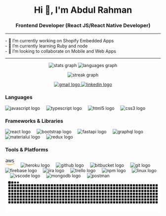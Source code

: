<h1 align="center">Hi 👋, I'm Abdul Rahman</h1>
<h3 align="center">Frontend Developer (React JS/React Native Developer)</h3>
<hr /> 
<p>
- 🔭 I’m currently working on Shopify Embedded Apps<br/>
- 🌱 I’m currently learning Ruby and node<br/>
- 👯 I’m looking to collaborate on Mobile and Web Apps
</p>
<hr />
<p align="left"> </p>
<div align="center"> <img
    src="https://github-readme-stats.vercel.app/api?username=abdul-rahman-wasim&hide_title=false&hide_rank=false&show_icons=true&include_all_commits=true&count_private=true&disable_animations=false&theme=dracula&locale=en&hide_border=false"
    height="150" alt="stats graph"/> <img
    src="https://github-readme-stats.vercel.app/api/top-langs?username=abdul-rahman-wasim&locale=en&hide_title=false&layout=compact&card_width=320&langs_count=5&theme=dracula&hide_border=false"
    height="150" alt="languages graph"  /> </div>
<div width="50">
  <p></p>
</div>
<div align="center"> <img
    src="https://streak-stats.demolab.com?user=abdul-rahman-wasim&locale=en&mode=daily&theme=dark&hide_border=false&border_radius=5&order=3"
    height="220" alt="streak graph"  /> </div>
<p></p>
<div align="center"> <a href="mailto:abdul.rahman.ar643@gmail.com" target="_blank">  <img
      src="https://img.shields.io/static/v1?message=Gmail&logo=gmail&label=&color=D14836&logoColor=white&labelColor=&style=for-the-badge"
      height="35" alt="gmail logo"  /> </a> <a href="www.linkedin.com/in/abdul-rahman-05a7a3130" target="_blank">
    <img
      src="https://img.shields.io/static/v1?message=LinkedIn&logo=linkedin&label=&color=0077B5&logoColor=white&labelColor=&style=for-the-badge"
      height="35" alt="linkedin logo"  /> </a> 
<div align="left">
  <!-- Languages -->
  <h3>Languages</h3>
  <!-- <img src="https://cdn.jsdelivr.net/gh/devicons/devicon/icons/python/python-original.svg"
  height="30" alt="python logo"  /><img width="12" />  -->
  <img src="https://cdn.jsdelivr.net/gh/devicons/devicon/icons/javascript/javascript-original.svg" height="30"
  alt="javascript logo"  /> <img width="12" />
  <!-- <img src="https://cdn.jsdelivr.net/gh/devicons/devicon/icons/ruby/ruby-original.svg" height="30" alt="ruby logo"  /><img width="12" />  -->
  <img src="https://cdn.jsdelivr.net/gh/devicons/devicon/icons/typescript/typescript-original.svg" height="30" alt="typescript logo"  /> <img width="12" />
  <img src="https://cdn.jsdelivr.net/gh/devicons/devicon/icons/html5/html5-original.svg" height="30" alt="html5 logo"  /> <img width="12" />
  <img src="https://cdn.jsdelivr.net/gh/devicons/devicon/icons/css3/css3-original.svg" height="30" alt="css3 logo"  />
  <!-- Frameworks & Libraries -->
  <h3>Frameworks & Libraries</h3>
  <img src="https://cdn.jsdelivr.net/gh/devicons/devicon/icons/react/react-original.svg" height="30" alt="react logo"  /> <img width="12" />
  <!-- <img src="https://cdn.jsdelivr.net/gh/devicons/devicon/icons/django/django-plain.svg" height="30" alt="django logo"  /> <img width="12" />  -->
  <img src="https://cdn.jsdelivr.net/gh/devicons/devicon/icons/bootstrap/bootstrap-original.svg" height="30" alt="bootstrap logo"  /> <img width="12" />
  <img src="https://cdn.jsdelivr.net/gh/devicons/devicon/icons/fastapi/fastapi-original.svg" height="30" alt="fastapi logo" /> <img width="12" />
  <!-- <img src="https://cdn.jsdelivr.net/gh/devicons/devicon/icons/flask/flask-original.svg" height="30" alt="flask logo"  /> <img width="12" />  -->
  <img src="https://cdn.jsdelivr.net/gh/devicons/devicon/icons/graphql/graphql-plain.svg" height="30" alt="graphql logo" /> <img width="12" />
  <img src="https://cdn.jsdelivr.net/gh/devicons/devicon/icons/materialui/materialui-original.svg" height="30" alt="materialui logo"  /> <img width="12" />
  <img src="https://cdn.jsdelivr.net/gh/devicons/devicon/icons/redux/redux-original.svg" height="30" alt="redux logo"  /> <img width="12" />
  <!-- <img src="https://cdn.jsdelivr.net/gh/devicons/devicon/icons/rails/rails-original-wordmark.svg"height="30" alt="rails logo"  /> <img width="12" />  -->
  <!-- Tools & Platforms -->
  <h3>Tools & Platforms</h3>
  <img src="https://raw.githubusercontent.com/devicons/devicon/master/icons/amazonwebservices/amazonwebservices-original-wordmark.svg" alt="aws" height="30" /> <img width="12" />
  <img src="https://cdn.jsdelivr.net/gh/devicons/devicon/icons/heroku/heroku-plain.svg" height="30" alt="heroku logo"  /> <img width="12" />
  <!-- <img src="https://cdn.jsdelivr.net/gh/devicons/devicon/icons/docker/docker-original.svg" height="30" alt="docker logo"  /> <img width="12" /> -->
  <img src="https://cdn.jsdelivr.net/gh/devicons/devicon/icons/github/github-original.svg" height="30" alt="github logo" /> <img width="12" />
  <!-- <img src="https://cdn.jsdelivr.net/gh/devicons/devicon/icons/gitlab/gitlab-original.svg" height="30" alt="gitlab logo"  /> <img width="12" />  -->
  <img src="https://cdn.jsdelivr.net/gh/devicons/devicon/icons/bitbucket/bitbucket-original.svg" height="30" alt="bitbucket logo"  /> <img width="12" />
  <img src="https://cdn.jsdelivr.net/gh/devicons/devicon/icons/git/git-original.svg" height="30" alt="git logo"  /> <img width="12" />
  <img src="https://cdn.jsdelivr.net/gh/devicons/devicon/icons/firebase/firebase-plain.svg" height="30" alt="firebase logo"  /> <img width="12" />
  <img src="https://cdn.jsdelivr.net/gh/devicons/devicon/icons/jira/jira-original.svg" height="30" alt="jira logo"  /> <img width="12" />
  <img src="https://cdn.jsdelivr.net/gh/devicons/devicon/icons/trello/trello-plain.svg" height="30" alt="trello logo"  /> <img width="12" />
  <img src="https://cdn.jsdelivr.net/gh/devicons/devicon/icons/npm/npm-original-wordmark.svg" height="30" alt="npm logo" /> <img width="12" />
  <img src="https://cdn.jsdelivr.net/gh/devicons/devicon/icons/linux/linux-original.svg" height="30" alt="linux logo"  /> <img width="12" />
  <img src="https://cdn.jsdelivr.net/gh/devicons/devicon/icons/vscode/vscode-original.svg" height="30" alt="vscode logo" /> <img width="12" />
  <img src="https://cdn.jsdelivr.net/gh/devicons/devicon/icons/mongodb/mongodb-original.svg" height="30" alt="mongodb logo"  /> <img width="12" />
  <!-- <img src="https://cdn.jsdelivr.net/gh/devicons/devicon/icons/pycharm/pycharm-original.svg" height="30" alt="pycharm logo"  /> <img width="12" />  -->
  <!-- <img src="https://cdn.jsdelivr.net/gh/devicons/devicon/icons/slack/slack-original.svg" height="30" alt="slack logo"  /> <img width="12" />  -->
  <!-- <img src="https://cdn.jsdelivr.net/gh/devicons/devicon/icons/rubymine/rubymine-original.svg" height="30" alt="rubymine logo"  /> <img width="12" />  -->
  <img src="https://www.vectorlogo.zone/logos/getpostman/getpostman-icon.svg" alt="postman" height="30" />
  <!-- Databases -->
  <!-- <h3>Databases</h3>
  <img src="https://cdn.jsdelivr.net/gh/devicons/devicon/icons/mongodb/mongodb-original.svg" height="30" alt="mongodb logo"  /> <img width="12" />
  <img src="https://cdn.jsdelivr.net/gh/devicons/devicon/icons/mysql/mysql-original.svg" height="30" alt="mysql logo"  /> <img width="12" />
  <img src="https://cdn.jsdelivr.net/gh/devicons/devicon/icons/postgresql/postgresql-original.svg" height="30" alt="postgresql logo"  /> <img width="12" />
  <img src="https://cdn.jsdelivr.net/gh/devicons/devicon/icons/redis/redis-original.svg" height="30" alt="redis logo"  /> <img width="12" />
  <img src="https://cdn.jsdelivr.net/gh/devicons/devicon/icons/sqlite/sqlite-original.svg" height="30" alt="sqlite logo"  /> -->
  <!-- Others -->
  <!-- <h3>Others</h3>
  <img src="https://cdn.jsdelivr.net/gh/devicons/devicon/icons/numpy/numpy-original.svg" height="30"
    alt="numpy logo"  /> -->
<img src="https://raw.githubusercontent.com/abdul-rahman-wasim/abdul-rahman-wasim/output/github-contribution-grid-snake.svg" alt="Snake animation" />
</div>
